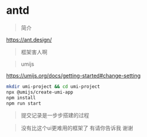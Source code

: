 # antd

> 简介

https://ant.design/

> 框架害人啊

> umijs

https://umijs.org/docs/getting-started#change-setting

``` bash
mkdir umi-project && cd umi-project
npx @umijs/create-umi-app
npm install
npm run start
```

> 提交记录是一步步搭建的过程

> 没有比这个ui更难用的框架了 有请你告诉我 谢谢